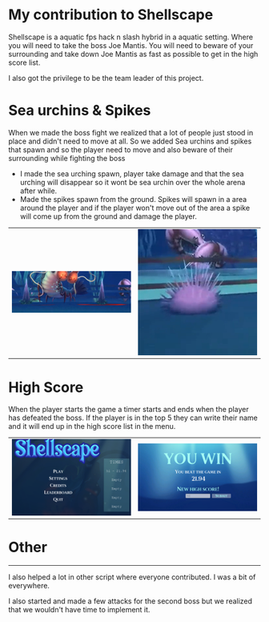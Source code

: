 # My contribution to Shellscape

Shellscape is a aquatic fps hack n slash hybrid in a aquatic setting. Where you will need to take the boss Joe Mantis.
You will need to beware of your surrounding and take down Joe Mantis as fast as possible to get in the high score list. 

I also got the privilege to be the team leader of this project. 

# Sea urchins & Spikes

When we made the boss fight we realized that a lot of people just stood in place and didn't need to move at all. So we added Sea urchins and spikes that spawn and so the player need to move and also beware of their surrounding while fighting the boss
- I made the sea urching spawn, player take damage and that the sea urching will disappear so it wont be sea urchin over the whole arena after while.
- Made the spikes spawn from the ground.
  Spikes will spawn in a area around the player and if the player won't move out of the area a spike will come up from the ground and damage the player. 
<table>
  <tr>
    <td><img src="Images&Gifs/Spike shell.png"" width="400"></td>
    <td><img src="Images&Gifs/sea urchin.png" width="400"></td>
  </tr>
</table>


# High Score
When the player starts the game a timer starts and ends when the player has defeated the boss. If the player is in the top 5 they can write their name and it will end up in the high score list in the menu. 

<table>
  <tr>
    <td><img src="Images&Gifs/HSmainShell.png" width="400"></td>
    <td><img src="Images&Gifs/newhighscoreshell.png" width="400"></td>
  </tr>
</table>


# Other
---
I also helped a lot in other script where everyone contributed. 
I was a bit of everywhere. 

I also started and made a few attacks for the second boss but we realized that we wouldn't have time to implement it. 
